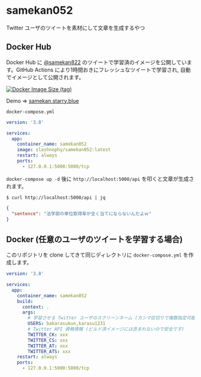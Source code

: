 # samekan052
Twitter ユーザのツイートを素材にして文章を生成するやつ

## Docker Hub

Docker Hub に [@samekan822](https://twitter.com/samekan822) のツイートで学習済のイメージを公開しています。GitHub Actions により1時間おきにフレッシュなツイートで学習され, 自動でイメージとして公開されます。

[![Docker Image Size (tag)](https://img.shields.io/docker/image-size/slashnephy/samekan052/latest)](https://hub.docker.com/r/slashnephy/samekan052)

Demo => [samekan.starry.blue](https://samekan.starry.blue)

`docker-compose.yml`

```yaml
version: '3.8'

services:
  app:
    container_name: samekan052
    image: slashnephy/samekan052:latest
    restart: always
    ports:
      - 127.0.0.1:5000:5000/tcp
```

`docker-compose up -d` 後に `http://localhost:5000/api` を叩くと文章が生成されます。

```shell
$ curl http://localhost:5000/api | jq
```

```json
{
  "sentence": "法学部の単位取得率が全く当てにならないんだよｗ"
}
```

## Docker (任意のユーザのツイートを学習する場合)

このリポジトリを clone してきて同じディレクトリに `docker-compose.yml` を作成します。

```yaml
version: '3.8'

services:
  app:
    container_name: samekan052
    build:
      context: .
      args:
        # 学習させる Twitter ユーザのスクリーンネーム (カンマ区切りで複数指定可能)
        USERS: bakarasukun,karasu1231
        # Twitter API 資格情報 (ビルド済イメージには含まれないので安全です)
        TWITTER_CK: xxx
        TWITTER_CS: xxx
        TWITTER_AT: xxx
        TWITTER_ATS: xxx
    restart: always
    ports:
      - 127.0.0.1:5000:5000/tcp
```
